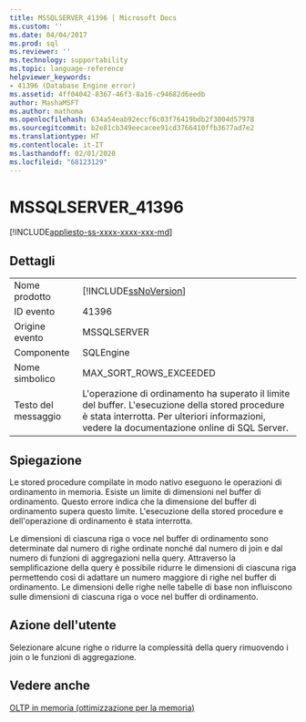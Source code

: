 ```yaml
---
title: MSSQLSERVER_41396 | Microsoft Docs
ms.custom: ''
ms.date: 04/04/2017
ms.prod: sql
ms.reviewer: ''
ms.technology: supportability
ms.topic: language-reference
helpviewer_keywords:
- 41396 (Database Engine error)
ms.assetid: 4ff04042-8367-46f3-8a16-c94682d6eedb
author: MashaMSFT
ms.author: mathoma
ms.openlocfilehash: 634a54eab92eccf6c03f76419bdb2f3004d57978
ms.sourcegitcommit: b2e81cb349eecacee91cd3766410ffb3677ad7e2
ms.translationtype: HT
ms.contentlocale: it-IT
ms.lasthandoff: 02/01/2020
ms.locfileid: "68123129"
---
```

# <a name="mssqlserver_41396"></a>MSSQLSERVER_41396
[!INCLUDE[appliesto-ss-xxxx-xxxx-xxx-md](../../includes/appliesto-ss-xxxx-xxxx-xxx-md.md)]
  
## <a name="details"></a>Dettagli  
  
|||  
|-|-|  
|Nome prodotto|[!INCLUDE[ssNoVersion](../../includes/ssnoversion-md.md)]|  
|ID evento|41396|  
|Origine evento|MSSQLSERVER|  
|Componente|SQLEngine|  
|Nome simbolico|MAX_SORT_ROWS_EXCEEDED|  
|Testo del messaggio|L'operazione di ordinamento ha superato il limite del buffer. L'esecuzione della stored procedure è stata interrotta. Per ulteriori informazioni, vedere la documentazione online di SQL Server.|  
  
## <a name="explanation"></a>Spiegazione  
Le stored procedure compilate in modo nativo eseguono le operazioni di ordinamento in memoria. Esiste un limite di dimensioni nel buffer di ordinamento. Questo errore indica che la dimensione del buffer di ordinamento supera questo limite. L'esecuzione della stored procedure e dell'operazione di ordinamento è stata interrotta.  
  
Le dimensioni di ciascuna riga o voce nel buffer di ordinamento sono determinate dal numero di righe ordinate nonché dal numero di join e dal numero di funzioni di aggregazioni nella query. Attraverso la semplificazione della query è possibile ridurre le dimensioni di ciascuna riga permettendo così di adattare un numero maggiore di righe nel buffer di ordinamento. Le dimensioni delle righe nelle tabelle di base non influiscono sulle dimensioni di ciascuna riga o voce nel buffer di ordinamento.  
  
## <a name="user-action"></a>Azione dell'utente  
Selezionare alcune righe o ridurre la complessità della query rimuovendo i join o le funzioni di aggregazione.  
  
## <a name="see-also"></a>Vedere anche  
[OLTP in memoria &#40;ottimizzazione per la memoria&#41;](~/relational-databases/in-memory-oltp/in-memory-oltp-in-memory-optimization.md)  
  
